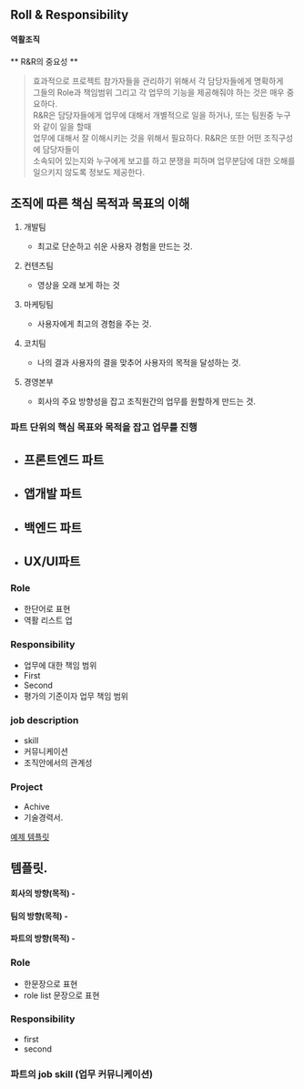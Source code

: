 ## Roll & Responsibility

#### 역활조직
** R&R의 중요성 **
 
> 효과적으로 프로젝트 참가자들을 관리하기 위해서 각 담당자들에게 명확하게    
그들의 Role과 책임범위 그리고 각 업무의 기능을 제공해줘야 하는 것은 매우 중요하다.    
R&R은  담당자들에게 업무에 대해서 개별적으로 일을 하거나, 또는 팀원중 누구와 같이 일을 할때    
업무에 대해서 잘 이해시키는 것을 위해서 필요하다.  R&R은 또한 어떤 조직구성에 담당자들이    
소속되어 있는지와 누구에게 보고를 하고 분쟁을 피하며 업무분담에 대한 오해를 일으키지 않도록 정보도 제공한다. 

## 조직에 따른 책심 목적과 목표의 이해

1. 개발팀  
   - 최고로 단순하고 쉬운 사용자 경험을 만드는 것. 
     
2. 컨텐츠팀  
   - 영상을 오래 보게 하는 것 
 
3. 마케팅팀  
   - 사용자에게 최고의 경험을 주는 것.   

4. 코치팀  
   - 나의 결과 사용자의 결을 맞추어 사용자의 목적을 달성하는 것. 
     
5. 경영본부  
   - 회사의 주요 방향성을 잡고 조직원간의 업무를 원할하게 만드는 것. 

### 파트 단위의 핵심 목표와 목적을 잡고 업무를 진행  
- 프론트엔드 파트  
   -  
- 앱개발 파트
   - 
- 백엔드 파트
   - 
- UX/UI파트  
   - 
   
### Role
   - 한단어로 표현 
   - 역활 리스트 업

### Responsibility
   - 업무에 대한 책임 범위
   - First
   - Second
   - 평가의 기준이자 업무 책임 범위
   
### job description 
   - skill
   - 커뮤니케이션 
   - 조직안에서의 관계성
   
### Project
   - Achive
   - 기술경력서. 

[예제 템플릿](https://www.google.com/search?newwindow=1&biw=2020&bih=1246&tbm=isch&sa=1&ei=qftmXaPRDs_T-QadgK-QCw&q=role+and+responsibility+template&oq=role+and+responsibility+&gs_l=img.3.0.0l2j0i30l8.7440.7440..9534...0.0..0.82.82.1......0....1..gws-wiz-img.FjpmgTM1wbk#imgrc=0seXb9vWGReGaM:)



## 템플릿. 

#### 회사의 방향(목적) -    
#### 팀의 방향(목적) - 
#### 파트의 방향(목적) - 

### Role
- 한문장으로 표현
- role list 문장으로 표현

### Responsibility
- first
- second

### 파트의 job skill (업무 커뮤니케이션)

